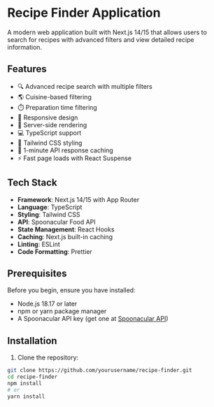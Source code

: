 # Recipe Finder Application
A modern web application built with Next.js 14/15 that allows users to search for recipes with advanced filters and view detailed recipe information.
## Features
- :mag: Advanced recipe search with multiple filters
- :earth_americas: Cuisine-based filtering
- :stopwatch: Preparation time filtering
- :iphone: Responsive design
- :rocket: Server-side rendering
- :computer: TypeScript support
- :art: Tailwind CSS styling
- :arrows_counterclockwise: 1-minute API response caching
- :zap: Fast page loads with React Suspense
## Tech Stack
- **Framework**: Next.js 14/15 with App Router
- **Language**: TypeScript
- **Styling**: Tailwind CSS
- **API**: Spoonacular Food API
- **State Management**: React Hooks
- **Caching**: Next.js built-in caching
- **Linting**: ESLint
- **Code Formatting**: Prettier
## Prerequisites
Before you begin, ensure you have installed:
- Node.js 18.17 or later
- npm or yarn package manager
- A Spoonacular API key (get one at [Spoonacular API](https://spoonacular.com/food-api))
## Installation
1. Clone the repository:
```bash
git clone https://github.com/yourusername/recipe-finder.git
cd recipe-finder
npm install
# or
yarn install